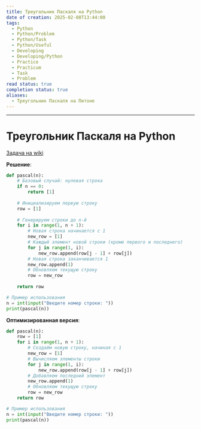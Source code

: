 ```yaml
---
title: Треугольник Паскаля на Python
date of creation: 2025-02-08T13:44:00
tags:
  - Python
  - Python/Problem
  - Python/Task
  - Python/Useful
  - Developing
  - Developing/Python
  - Practice
  - Practicum
  - Task
  - Problem
read status: true
completion status: true
aliases:
  - Треугольник Паскаля на Питоне
---
```

---
# Треугольник Паскаля на Python

[Задача на wiki](https://ru.wikipedia.org/wiki/%D0%A2%D1%80%D0%B5%D1%83%D0%B3%D0%BE%D0%BB%D1%8C%D0%BD%D0%B8%D0%BA_%D0%9F%D0%B0%D1%81%D0%BA%D0%B0%D0%BB%D1%8F)

**Решение**:
```python
def pascal(n):
    # Базовый случай: нулевая строка
    if n == 0:
        return [1]
    
    # Инициализируем первую строку
    row = [1]
    
    # Генерируем строки до n-й
    for i in range(1, n + 1):
        # Новая строка начинается с 1
        new_row = [1]
        # Каждый элемент новой строки (кроме первого и последнего)               равен сумме двух элементов из предыдущей строки
        for j in range(1, i):
            new_row.append(row[j - 1] + row[j])
        # Новая строка заканчивается 1
        new_row.append(1)
        # Обновляем текущую строку
        row = new_row
    
    return row

# Пример использования
n = int(input("Введите номер строки: "))
print(pascal(n))
```


**Оптимизированная версия**:
```python
def pascal(n):
    row = [1]
    for i in range(1, n + 1):
        # Создаём новую строку, начиная с 1
        new_row = [1]
        # Вычисляем элементы строки
        for j in range(1, i):
            new_row.append(row[j - 1] + row[j])
        # Добавляем последний элемент
        new_row.append(1)
        # Обновляем текущую строку
        row = new_row
    return row

# Пример использования
n = int(input("Введите номер строки: "))
print(pascal(n))
```

